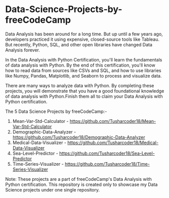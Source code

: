 # Data-Science-Projects-by-freeCodeCamp

Data Analysis has been around for a long time. But up until a few years ago, developers practiced it using expensive, closed-source tools like Tableau. But recently, Python, SQL, and other open libraries have changed Data Analysis forever.

In the Data Analysis with Python Certification, you'll learn the fundamentals of data analysis with Python. By the end of this certification, you'll know how to read data from sources like CSVs and SQL, and how to use libraries like Numpy, Pandas, Matplotlib, and Seaborn to process and visualize data.

There are many ways to analyze data with Python. By completing these projects, you will demonstrate that you have a good foundational knowledge of data analysis with Python.Finish them all to claim your Data Analysis with Python certification.

The 5 Data Science Projects by freeCodeCamp:-
1) Mean-Var-Std-Calculator - https://github.com/Tusharcoder18/Mean-Var-Std-Calculator
2) Demographic-Data-Analyzer - https://github.com/Tusharcoder18/Demographic-Data-Analyzer
3) Medical-Data-Visualizer - https://github.com/Tusharcoder18/Medical-Data-Visualizer
4) Sea-Level-Predictor - https://github.com/Tusharcoder18/Sea-Level-Predictor
5) Time-Series-Visualizer - https://github.com/Tusharcoder18/Time-Series-Visualizer

Note: These projects are a part of freeCodeCamp's Data Analysis with Python certification. This repository is created only to showcase my Data Science projects under one single repository.
